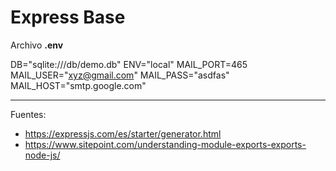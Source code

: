 # Express Base


Archivo <b>.env</b>

DB="sqlite:///db/demo.db"
ENV="local"
MAIL_PORT=465
MAIL_USER="xyz@gmail.com"
MAIL_PASS="asdfas"
MAIL_HOST="smtp.google.com"

---

Fuentes:

+ https://expressjs.com/es/starter/generator.html
+ https://www.sitepoint.com/understanding-module-exports-exports-node-js/
